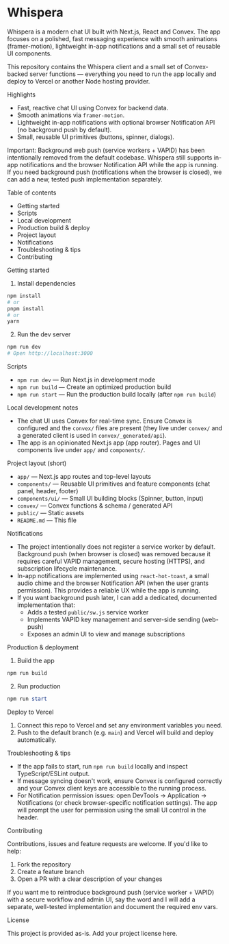 # Whispera

Whispera is a modern chat UI built with Next.js, React and Convex. The app focuses on a polished, fast messaging experience with smooth animations (framer-motion), lightweight in-app notifications and a small set of reusable UI components.

This repository contains the Whispera client and a small set of Convex-backed server functions — everything you need to run the app locally and deploy to Vercel or another Node hosting provider.

Highlights

- Fast, reactive chat UI using Convex for backend data.
- Smooth animations via `framer-motion`.
- Lightweight in-app notifications with optional browser Notification API (no background push by default).
- Small, reusable UI primitives (buttons, spinner, dialogs).

Important: Background web push (service workers + VAPID) has been intentionally removed from the default codebase. Whispera still supports in-app notifications and the browser Notification API while the app is running. If you need background push (notifications when the browser is closed), we can add a new, tested push implementation separately.

Table of contents

- Getting started
- Scripts
- Local development
- Production build & deploy
- Project layout
- Notifications
- Troubleshooting & tips
- Contributing

Getting started

1. Install dependencies

```powershell
npm install
# or
pnpm install
# or
yarn
```

2. Run the dev server

```powershell
npm run dev
# Open http://localhost:3000
```

Scripts

- `npm run dev` — Run Next.js in development mode
- `npm run build` — Create an optimized production build
- `npm run start` — Run the production build locally (after `npm run build`)

Local development notes

- The chat UI uses Convex for real-time sync. Ensure Convex is configured and the `convex/` files are present (they live under `convex/` and a generated client is used in `convex/_generated/api`).
- The app is an opinionated Next.js app (app router). Pages and UI components live under `app/` and `components/`.

Project layout (short)

- `app/` — Next.js app routes and top-level layouts
- `components/` — Reusable UI primitives and feature components (chat panel, header, footer)
- `components/ui/` — Small UI building blocks (Spinner, button, input)
- `convex/` — Convex functions & schema / generated API
- `public/` — Static assets
- `README.md` — This file

Notifications

- The project intentionally does not register a service worker by default. Background push (when browser is closed) was removed because it requires careful VAPID management, secure hosting (HTTPS), and subscription lifecycle maintenance.
- In-app notifications are implemented using `react-hot-toast`, a small audio chime and the browser Notification API (when the user grants permission). This provides a reliable UX while the app is running.
- If you want background push later, I can add a dedicated, documented implementation that:
	- Adds a tested `public/sw.js` service worker
	- Implements VAPID key management and server-side sending (web-push)
	- Exposes an admin UI to view and manage subscriptions

Production & deployment

1. Build the app

```powershell
npm run build
```

2. Run production

```powershell
npm run start
```

Deploy to Vercel

1. Connect this repo to Vercel and set any environment variables you need.
2. Push to the default branch (e.g. `main`) and Vercel will build and deploy automatically.

Troubleshooting & tips

- If the app fails to start, run `npm run build` locally and inspect TypeScript/ESLint output.
- If message syncing doesn't work, ensure Convex is configured correctly and your Convex client keys are accessible to the running process.
- For Notification permission issues: open DevTools → Application → Notifications (or check browser-specific notification settings). The app will prompt the user for permission using the small UI control in the header.

Contributing

Contributions, issues and feature requests are welcome. If you'd like to help:

1. Fork the repository
2. Create a feature branch
3. Open a PR with a clear description of your changes

If you want me to reintroduce background push (service worker + VAPID) with a secure workflow and admin UI, say the word and I will add a separate, well-tested implementation and document the required env vars.

License

This project is provided as-is. Add your project license here.

